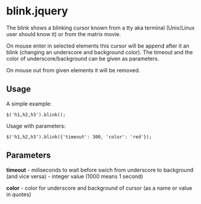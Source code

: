 blink.jquery
============

The blink shows a blinking cursor known from a tty aka terminal (Unix/Linux user should know it) or from the matrix movie.

On mouse enter in selected elements this cursor will be append after it an blink (changing an underscore and background color). The timeout and the color of underscore/background can be given as parameters.

On mouse out from given elements it will be removed.

## Usage

A simple example:

    $('h1,h2,h3').blink();

Usage with parameters:

    $('h1,h2,h3').blink({'timeout': 300, 'color': 'red'});
    
## Parameters

**timeout** - miliseconds to wait before swich from underscore to background (and vice versa) - integer value (1000 means 1 second)

**color** - color for underscore and background of cursor (as a name or value in quotes)